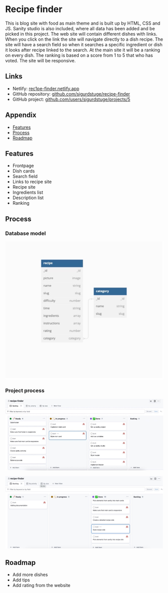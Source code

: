# Recipe finder

This is blog site with food as main theme and is built up by HTML, CSS and JS. Sanity studio is also included, where all data has been added and be picked in this project. The web site will contain different dishes with links. When you click on the link the site will navigate directly to a dish recipe. The site will have a search field so when it searches a specific ingredient or dish it looks after recipe linked to the search. At the main site it will be a ranking on every dish. The ranking is based on a score from 1 to 5 that who has voted.  The site will be responsive. 

## Links
- Netlify: [rec1pe-finder.netlify.app](https://rec1pe-finder.netlify.app)
- GitHub repository: [github.com/sigurdstuge/recipe-finder](https://github.com/sigurdstuge/recipe-finder)
- GitHub project: [github.com/users/sigurdstuge/projects/5](https://github.com/users/sigurdstuge/projects/5)


## Appendix
- [Features](#features)
- [Process](#process)
- [Roadmap](#roadmap)

## Features 

- Frontpage
- Dish cards 
- Search field
- Links to recipe site
- Recipe site
- Ingredients list
- Description list 
- Ranking 

## Process

### Database model
![Database model](/_app/assets/images/database%20model.jpg)

### Project process
![First project process](/_app/assets/images/project%20process1.jpg)

![Second project process](/_app/assets/images/project%20process2.jpg)


## Roadmap
- Add more dishes
- Add tips
- Add rating from the website
